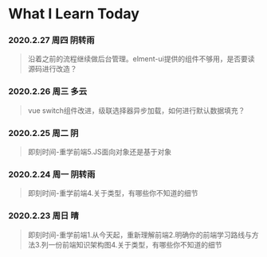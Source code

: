 <!--
 * @Author: 小白龙
 * @Date: 2020-02-23 11:13:20
 * @LastEditTime: 2020-02-27 22:08:53
 * @LastEditors: Please set LastEditors
 * @Description: In User Settings Edit
 * @FilePath: \blog\others\today-learn.md
 -->
 # What I Learn Today

  ### 2020.2.27 周四 阴转雨

> 沿着之前的流程继续做后台管理。elment-ui提供的组件不够用，是否要读源码进行改造？

 ### 2020.2.26 周三 多云

> vue switch组件改进，级联选择器异步加载，如何进行默认数据填充？

 ### 2020.2.25 周二 阴

> 即刻时间-重学前端5.JS面向对象还是基于对象

 ### 2020.2.24 周一 阴转雨

 > 即刻时间-重学前端4.关于类型，有哪些你不知道的细节

 ### 2020.2.23 周日 晴

 > 即刻时间-重学前端1.从今天起，重新理解前端2.明确你的前端学习路线与方法3.列一份前端知识架构图4.关于类型，有哪些你不知道的细节
